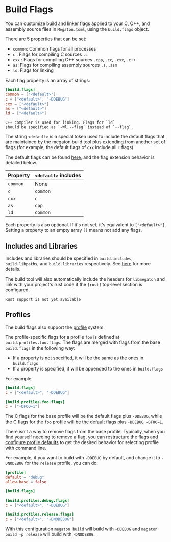 # Build Flags

You can customize build and linker flags applied to your C, C++, and assembly
source files in `Megaton.toml`, using the `build.flags` object.

There are 5 properties that can be set:
- `common`: Common flags for all processes
- `c` : Flags for compiling C sources `.c`
- `cxx` : Flags for compiling C++ sources `.cpp`, `.cc`, `.cxx`, `.c++`
- `as`: Flags for compiling assembly sources `.s`, `.asm`
- `ld`: Flags for linking

Each flag property is an array of strings:

```toml
[build.flags]
common = ["<default>"] 
c = ["<default>", "-DDEBUG"] 
cxx = ["<default>"]
as = ["<default>"]
ld = ["<default>"]
```
```admonish warning
C++ compiler is used for linking. Flags for `ld`
should be specified as `-Wl,--flag` instead of `--flag`.
```

The string `<default>` is a special token used to include the
default flags that are maintained by the megaton build tool
plus extending from another set of flags (for example, the 
default flags of `cxx` include all `c` flags).

The default flags can be found [here](https://github.com/Pistonite/megaton/tree/main/buildcommon/flags.rs), and the flag extension
behavior is detailed below.

| Property | `<default>` includes  |
|----------|-----------------------|
| `common` | None                  |
| `c`      | `common`              |
| `cxx`    | `c`                   |
| `as`     | `cpp`                 |
| `ld`     | `common`              |

Each property is also optional. If it's not set, it's equivalent
to `["<default>"]`. Setting a property to an empty array `[]` means
not add any flags.

## Includes and Libraries
Includes and libraries should be specified in `build.includes`,
`build.libpaths`, and `build.libraries` respectively. See [here](./module.md#includes) for more details.

The build tool will also automatically include the headers for
`libmegaton` and link with your project's rust code if the `[rust]` top-level section
is configured.
```admonish danger
Rust support is not yet available
```

## Profiles
The build flags also support the [profile](./profiles.md) system.

The profile-specific flags for a profile `foo` is defined at `build.profiles.foo.flags`.
The flags are merged with flags from the base `build.flags` in the following way:
- If a property is not specified, it will be the same as the ones in `build.flags`
- If a property is specified, it will be appended to the ones in `build.flags`

For example:
```toml
[build.flags]
c = ["<default>", "-DDEBUG"]

[build.profiles.foo.flags]
c = ["-DFOO=1"]
```

The C flags for the base profile will be the default flags plus `-DDEBUG`,
while the C flags for the `foo` profile will be the default flags plus `-DDEBUG -DFOO=1`.

There isn't a way to remove flags from the base profile.
Typically, when you find yourself needing to remove a flag,
you can restructure the flags and [configure profile defaults](./profiles.md#configure-defaults)
to get the desired behavior for selecting profile with command line.

For example, if you want to build with `-DDEBUG` by default,
and change it to `-DNODEBUG` for the `release` profile, you can do:
```toml
[profile]
default = "debug"
allow-base = false

[build.flags]

[build.profiles.debug.flags]
c = ["<default>", "-DDEBUG"]

[build.profiles.release.flags]
c = ["<default>", "-DNODEBUG"]
```
With this configuration `megaton build` will build with `-DDEBUG`
and `megaton build -p release` will build with `-DNODEBUG`.
